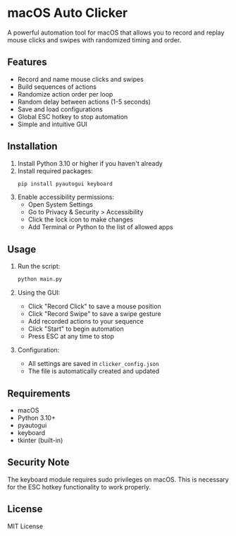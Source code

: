 # macOS Auto Clicker

A powerful automation tool for macOS that allows you to record and replay mouse clicks and swipes with randomized timing and order.

## Features

- Record and name mouse clicks and swipes
- Build sequences of actions
- Randomize action order per loop
- Random delay between actions (1-5 seconds)
- Save and load configurations
- Global ESC hotkey to stop automation
- Simple and intuitive GUI

## Installation

1. Install Python 3.10 or higher if you haven't already
2. Install required packages:
   ```bash
   pip install pyautogui keyboard
   ```
3. Enable accessibility permissions:
   - Open System Settings
   - Go to Privacy & Security > Accessibility
   - Click the lock icon to make changes
   - Add Terminal or Python to the list of allowed apps

## Usage

1. Run the script:
   ```bash
   python main.py
   ```

2. Using the GUI:
   - Click "Record Click" to save a mouse position
   - Click "Record Swipe" to save a swipe gesture
   - Add recorded actions to your sequence
   - Click "Start" to begin automation
   - Press ESC at any time to stop

3. Configuration:
   - All settings are saved in `clicker_config.json`
   - The file is automatically created and updated

## Requirements

- macOS
- Python 3.10+
- pyautogui
- keyboard
- tkinter (built-in)

## Security Note

The keyboard module requires sudo privileges on macOS. This is necessary for the ESC hotkey functionality to work properly.

## License

MIT License 